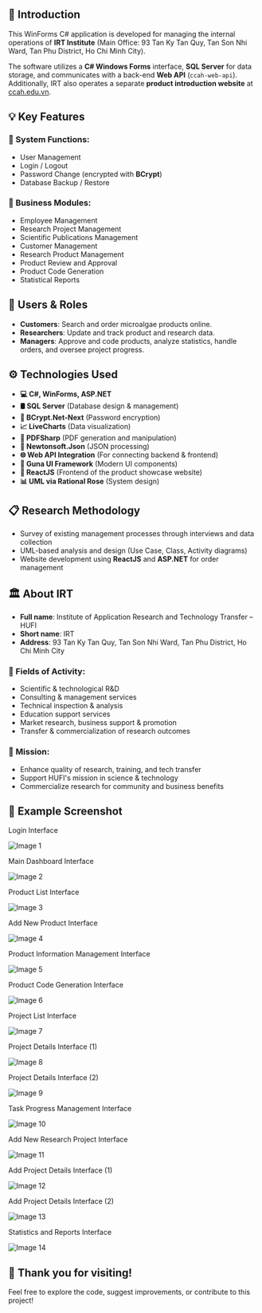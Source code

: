 ## 🏢 Introduction

This WinForms C# application is developed for managing the internal operations of **IRT Institute** (Main Office: 93 Tan Ky Tan Quy, Tan Son Nhi Ward, Tan Phu District, Ho Chi Minh City).

The software utilizes a **C# Windows Forms** interface, **SQL Server** for data storage, and communicates with a back-end **Web API** (`ccah-web-api`). Additionally, IRT also operates a separate **product introduction website** at [ccah.edu.vn](http://ccah.edu.vn).


## 💡 Key Features

### 🔐 System Functions:

* User Management
* Login / Logout
* Password Change (encrypted with **BCrypt**)
* Database Backup / Restore

### 🧾 Business Modules:

* Employee Management
* Research Project Management
* Scientific Publications Management
* Customer Management
* Research Product Management
* Product Review and Approval
* Product Code Generation
* Statistical Reports


## 👥 Users & Roles

* **Customers**: Search and order microalgae products online.
* **Researchers**: Update and track product and research data.
* **Managers**: Approve and code products, analyze statistics, handle orders, and oversee project progress.


## ⚙️ Technologies Used

* **💻 C#, WinForms, ASP.NET**
* **🛢️ SQL Server** (Database design & management)
* **🔐 BCrypt.Net-Next** (Password encryption)
* **📈 LiveCharts** (Data visualization)
* **📄 PDFSharp** (PDF generation and manipulation)
* **🧩 Newtonsoft.Json** (JSON processing)
* **🌐 Web API Integration** (For connecting backend & frontend)
* **🎨 Guna UI Framework** (Modern UI components)
* **🌿 ReactJS** (Frontend of the product showcase website)
* **📊 UML via Rational Rose** (System design)


## 📋 Research Methodology

* Survey of existing management processes through interviews and data collection
* UML-based analysis and design (Use Case, Class, Activity diagrams)
* Website development using **ReactJS** and **ASP.NET** for order management


## 🏛️ About IRT

* **Full name**: Institute of Application Research and Technology Transfer – HUFI
* **Short name**: IRT
* **Address**: 93 Tan Ky Tan Quy, Tan Son Nhi Ward, Tan Phu District, Ho Chi Minh City

### 🔧 Fields of Activity:

* Scientific & technological R\&D
* Consulting & management services
* Technical inspection & analysis
* Education support services
* Market research, business support & promotion
* Transfer & commercialization of research outcomes

### 🧭 Mission:

* Enhance quality of research, training, and tech transfer
* Support HUFI's mission in science & technology
* Commercialize research for community and business benefits


## 📸 Example Screenshot

Login Interface

![Image 1](https://drive.google.com/uc?export=view&id=1TEbQCU7HMVYXgtYYEtjYR6UzNnX0Klg0)

Main Dashboard Interface

![Image 2](https://drive.google.com/uc?export=view&id=1wIg4cCQ6BvTGuWwuZIzci1zL-GbyGMbb)

Product List Interface

![Image 3](https://drive.google.com/uc?export=view&id=1VXj9wqA_QD8U4yt19x-LnqWE8xLtBduT)

Add New Product Interface

![Image 4](https://drive.google.com/uc?export=view&id=1uNJNfdPVOtH6-m9lT3foib1ilXYYpbvN)

Product Information Management Interface

![Image 5](https://drive.google.com/uc?export=view&id=1nKZ4W2Y2Ts8wSsKSCYbMQnJRQpDyKtvP)

Product Code Generation Interface

![Image 6](https://drive.google.com/uc?export=view&id=1tG4U-TWGLIoaqkR7e1sbmWUZsFGlAB3j)

Project List Interface

![Image 7](https://drive.google.com/uc?export=view&id=1ReqHEnyGHvfgnmjD4m-_eympJs7L966s)

Project Details Interface (1)

![Image 8](https://drive.google.com/uc?export=view&id=1HTfV0uq64BkLfZBVj-R3n-hh_ZapAkSL)

Project Details Interface (2)

![Image 9](https://drive.google.com/uc?export=view&id=1g88uyEPRbYkStO_GV3DKQ8xZUEFOlc_G)

Task Progress Management Interface

![Image 10](https://drive.google.com/uc?export=view&id=1qOgz6Y0QJ3qEw9UqGK603jRQkxWylXat)

Add New Research Project Interface

![Image 11](https://drive.google.com/uc?export=view&id=152VsBN9KqAcSqL7cGtP2FaM7X3ilB-iZ)

Add Project Details Interface (1)

![Image 12](https://drive.google.com/uc?export=view&id=1BWXZINRkwgQwl9apRqV_XhEW_vX_CKwi)

Add Project Details Interface (2)

![Image 13](https://drive.google.com/uc?export=view&id=1eT_ZGps6V1fTr0EtQbly5ThIqoJPGgHn)

Statistics and Reports Interface

![Image 14](https://drive.google.com/uc?export=view&id=1CAq_kGhBqlR4NPGEkuEdJwzRJYThZge3)


## 🙏 Thank you for visiting!

Feel free to explore the code, suggest improvements, or contribute to this project!
